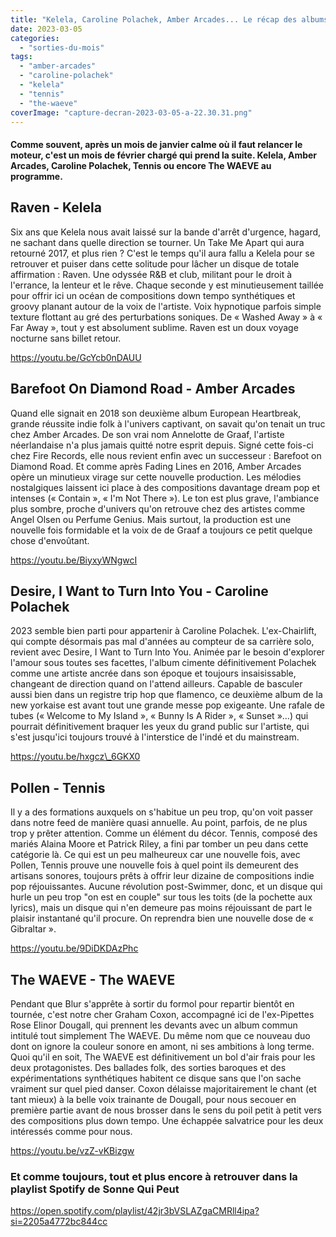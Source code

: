 ```yaml
---
title: "Kelela, Caroline Polachek, Amber Arcades... Le récap des albums de février 2023"
date: 2023-03-05
categories: 
  - "sorties-du-mois"
tags: 
  - "amber-arcades"
  - "caroline-polachek"
  - "kelela"
  - "tennis"
  - "the-waeve"
coverImage: "capture-decran-2023-03-05-a-22.30.31.png"
---
```


#### Comme souvent, après un mois de janvier calme où il faut relancer le moteur, c'est un mois de février chargé qui prend la suite. Kelela, Amber Arcades, Caroline Polachek, Tennis ou encore The WAEVE au programme.

<!--more-->

## Raven - Kelela

Six ans que Kelela nous avait laissé sur la bande d'arrêt d'urgence, hagard, ne sachant dans quelle direction se tourner. Un Take Me Apart qui aura retourné 2017, et plus rien ? C'est le temps qu'il aura fallu a Kelela pour se retrouver et puiser dans cette solitude pour lâcher un disque de totale affirmation : Raven. Une odyssée R&B et club, militant pour le droit à l'errance, la lenteur et le rêve. Chaque seconde y est minutieusement taillée pour offrir ici un océan de compositions down tempo synthétiques et groovy planant autour de la voix de l'artiste. Voix hypnotique parfois simple texture flottant au gré des perturbations soniques. De « Washed Away » à « Far Away », tout y est absolument sublime. Raven est un doux voyage nocturne sans billet retour.

https://youtu.be/GcYcb0nDAUU

## Barefoot On Diamond Road - Amber Arcades

Quand elle signait en 2018 son deuxième album European Heartbreak, grande réussite indie folk à l'univers captivant, on savait qu'on tenait un truc chez Amber Arcades. De son vrai nom Annelotte de Graaf, l'artiste néerlandaise n'a plus jamais quitté notre esprit depuis. Signé cette fois-ci chez Fire Records, elle nous revient enfin avec un successeur : Barefoot on Diamond Road. Et comme après Fading Lines en 2016, Amber Arcades opère un minutieux virage sur cette nouvelle production. Les mélodies nostalgiques laissent ici place à des compositions davantage dream pop et intenses (« Contain », « I'm Not There »). Le ton est plus grave, l'ambiance plus sombre, proche d'univers qu'on retrouve chez des artistes comme Angel Olsen ou Perfume Genius. Mais surtout, la production est une nouvelle fois formidable et la voix de de Graaf a toujours ce petit quelque chose d'envoûtant.

https://youtu.be/BiyxyWNgwcI

## Desire, I Want to Turn Into You - Caroline Polachek

2023 semble bien parti pour appartenir à Caroline Polachek. L'ex-Chairlift, qui compte désormais pas mal d'années au compteur de sa carrière solo, revient avec Desire, I Want to Turn Into You. Animée par le besoin d'explorer l'amour sous toutes ses facettes, l'album cimente définitivement Polachek comme une artiste ancrée dans son époque et toujours insaisissable, changeant de direction quand on l'attend ailleurs. Capable de basculer aussi bien dans un registre trip hop que flamenco, ce deuxième album de la new yorkaise est avant tout une grande messe pop exigeante. Une rafale de tubes (« Welcome to My Island », « Bunny Is A Rider », « Sunset »...) qui pourrait définitivement braquer les yeux du grand public sur l'artiste, qui s'est jusqu'ici toujours trouvé à l'interstice de l'indé et du mainstream.

https://youtu.be/hxgcz\_6GKX0

## Pollen - Tennis

Il y a des formations auxquels on s'habitue un peu trop, qu'on voit passer dans notre feed de manière quasi annuelle. Au point, parfois, de ne plus trop y prêter attention. Comme un élément du décor. Tennis, composé des mariés Alaina Moore et Patrick Riley, a fini par tomber un peu dans cette catégorie là. Ce qui est un peu malheureux car une nouvelle fois, avec Pollen, Tennis prouve une nouvelle fois à quel point ils demeurent des artisans sonores, toujours prêts à offrir leur dizaine de compositions indie pop réjouissantes. Aucune révolution post-Swimmer, donc, et un disque qui hurle un peu trop "on est en couple" sur tous les toits (de la pochette aux lyrics), mais un disque qui n'en demeure pas moins réjouissant de part le plaisir instantané qu'il procure. On reprendra bien une nouvelle dose de « Gibraltar ».

https://youtu.be/9DiDKDAzPhc

## The WAEVE - The WAEVE

Pendant que Blur s'apprête à sortir du formol pour repartir bientôt en tournée, c'est notre cher Graham Coxon, accompagné ici de l'ex-Pipettes Rose Elinor Dougall, qui prennent les devants avec un album commun intitulé tout simplement The WAEVE. Du même nom que ce nouveau duo dont on ignore la couleur sonore en amont, ni ses ambitions à long terme. Quoi qu'il en soit, The WAEVE est définitivement un bol d'air frais pour les deux protagonistes. Des ballades folk, des sorties baroques et des expérimentations synthétiques habitent ce disque sans que l'on sache vraiment sur quel pied danser. Coxon délaisse majoritairement le chant (et tant mieux) à la belle voix trainante de Dougall, pour nous secouer en première partie avant de nous brosser dans le sens du poil petit à petit vers des compositions plus down tempo. Une échappée salvatrice pour les deux intéressés comme pour nous.

https://youtu.be/vzZ-vKBizgw

### Et comme toujours, tout et plus encore à retrouver dans la playlist Spotify de Sonne Qui Peut

https://open.spotify.com/playlist/42jr3bVSLAZgaCMRll4ipa?si=2205a4772bc844cc
